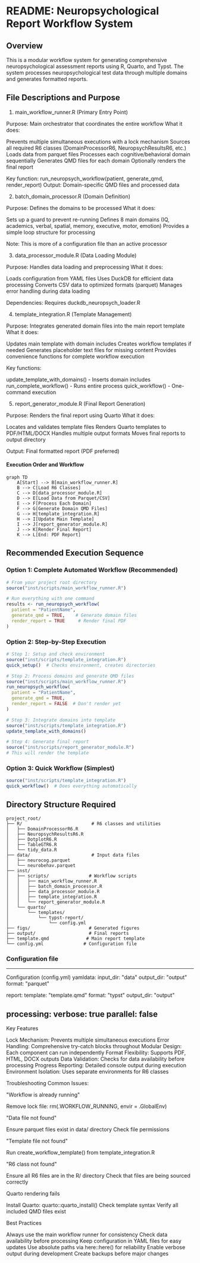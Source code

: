 # README: Neuropsychological Report Workflow System

## Overview
This is a modular workflow system for generating comprehensive
neuropsychological assessment reports using R, Quarto, and Typst. The system
processes neuropsychological test data through multiple domains and generates
formatted reports.

## File Descriptions and Purpose
1. main_workflow_runner.R (Primary Entry Point)

Purpose: Main orchestrator that coordinates the entire workflow
What it does:

Prevents multiple simultaneous executions with a lock mechanism
Sources all required R6 classes (DomainProcessorR6, NeuropsychResultsR6, etc.)
Loads data from parquet files
Processes each cognitive/behavioral domain sequentially
Generates QMD files for each domain
Optionally renders the final report

Key function: run_neuropsych_workflow(patient, generate_qmd, render_report)
Output: Domain-specific QMD files and processed data

2. batch_domain_processor.R (Domain Definition)

Purpose: Defines the domains to be processed
What it does:

Sets up a guard to prevent re-running
Defines 8 main domains (IQ, academics, verbal, spatial, memory, executive, motor, emotion)
Provides a simple loop structure for processing


Note: This is more of a configuration file than an active processor

3. data_processor_module.R (Data Loading Module)

Purpose: Handles data loading and preprocessing
What it does:

Loads configuration from YAML files
Uses DuckDB for efficient data processing
Converts CSV data to optimized formats (parquet)
Manages error handling during data loading


Dependencies: Requires duckdb_neuropsych_loader.R

4. template_integration.R (Template Management)

Purpose: Integrates generated domain files into the main report template
What it does:

Updates main template with domain includes
Creates workflow templates if needed
Generates placeholder text files for missing content
Provides convenience functions for complete workflow execution


Key functions:

update_template_with_domains() - Inserts domain includes
run_complete_workflow() - Runs entire process
quick_workflow() - One-command execution



5. report_generator_module.R (Final Report Generation)

Purpose: Renders the final report using Quarto
What it does:

Locates and validates template files
Renders Quarto templates to PDF/HTML/DOCX
Handles multiple output formats
Moves final reports to output directory


Output: Final formatted report (PDF preferred)

#### Execution Order and Workflow
```mermaid
graph TD
    A[Start] --> B[main_workflow_runner.R]
    B --> C[Load R6 Classes]
    C --> D[data_processor_module.R]
    D --> E[Load Data from Parquet/CSV]
    E --> F[Process Each Domain]
    F --> G[Generate Domain QMD Files]
    G --> H[template_integration.R]
    H --> I[Update Main Template]
    I --> J[report_generator_module.R]
    J --> K[Render Final Report]
    K --> L[End: PDF Report]
```

## Recommended Execution Sequence

### Option 1: Complete Automated Workflow (Recommended)


```r
# From your project root directory
source("inst/scripts/main_workflow_runner.R")

# Run everything with one command
results <- run_neuropsych_workflow(
  patient = "PatientName",
  generate_qmd = TRUE,    # Generate domain files
  render_report = TRUE     # Render final PDF
)
```

### Option 2: Step-by-Step Execution

```r
# Step 1: Setup and check environment
source("inst/scripts/template_integration.R")
quick_setup()  # Checks environment, creates directories

# Step 2: Process domains and generate QMD files
source("inst/scripts/main_workflow_runner.R")
run_neuropsych_workflow(
  patient = "PatientName",
  generate_qmd = TRUE,
  render_report = FALSE  # Don't render yet
)

# Step 3: Integrate domains into template
source("inst/scripts/template_integration.R")
update_template_with_domains()

# Step 4: Generate final report
source("inst/scripts/report_generator_module.R")
# This will render the template
```

### Option 3: Quick Workflow (Simplest)


```r
source("inst/scripts/template_integration.R")
quick_workflow()  # Does everything automatically
```

## Directory Structure Required
```
project_root/
├── R/                          # R6 classes and utilities
│   ├── DomainProcessorR6.R
│   ├── NeuropsychResultsR6.R
│   ├── DotplotR6.R
│   ├── TableGTR6.R
│   └── tidy_data.R
├── data/                       # Input data files
│   ├── neurocog.parquet
│   └── neurobehav.parquet
├── inst/
│   ├── scripts/               # Workflow scripts
│   │   ├── main_workflow_runner.R
│   │   ├── batch_domain_processor.R
│   │   ├── data_processor_module.R
│   │   ├── template_integration.R
│   │   └── report_generator_module.R
│   └── quarto/
│       └── templates/
│           └── typst-report/
│               └── config.yml
├── figs/                      # Generated figures
├── output/                    # Final reports
├── template.qmd              # Main report template
└── config.yml               # Configuration file
```

### Configuration file
---  
Configuration (config.yml)
yamldata:
  input_dir: "data"
  output_dir: "output"
  format: "parquet"

report:
  template: "template.qmd"
  format: "typst"
  output_dir: "output"

processing:
  verbose: true
  parallel: false
---
Key Features

Lock Mechanism: Prevents multiple simultaneous executions
Error Handling: Comprehensive try-catch blocks throughout
Modular Design: Each component can run independently
Format Flexibility: Supports PDF, HTML, DOCX outputs
Data Validation: Checks for data availability before processing
Progress Reporting: Detailed console output during execution
Environment Isolation: Uses separate environments for R6 classes

Troubleshooting
Common Issues:

"Workflow is already running"

Remove lock file: rm(.WORKFLOW_RUNNING, envir = .GlobalEnv)


"Data file not found"

Ensure parquet files exist in data/ directory
Check file permissions


"Template file not found"

Run create_workflow_template() from template_integration.R


"R6 class not found"

Ensure all R6 files are in the R/ directory
Check that files are being sourced correctly


Quarto rendering fails

Install Quarto: quarto::quarto_install()
Check template syntax
Verify all included QMD files exist



Best Practices

Always use the main workflow runner for consistency
Check data availability before processing
Keep configuration in YAML files for easy updates
Use absolute paths via here::here() for reliability
Enable verbose output during development
Create backups before major changes


